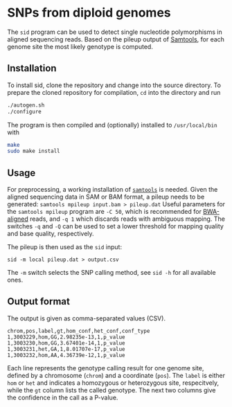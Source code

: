 # SNPs from diploid genomes

The `sid` program can be used to detect single nucleotide polymorphisms in aligned sequencing reads.
Based on the pileup output of [Samtools](http://www.htslib.org/), for each genome site the most
likely genotype is computed.

## Installation

To install sid, clone the repository and change into the source directory. To prepare the cloned
repository for compilation, `cd` into the directory and run

```bash
./autogen.sh
./configure
```

The program is then compiled and (optionally) installed to `/usr/local/bin` with

```bash
make
sudo make install
```

## Usage

For preprocessing, a working installation of [`samtools`](http://www.htslib.org/) is needed. Given
the aligned sequencing data in SAM or BAM format, a pileup needs to be generated: ``` samtools
mpileup input.bam > pileup.dat ``` Useful parameters for the `samtools mpileup` program are `-C 50`,
which is recommended for [BWA-aligned](http://bio-bwa.sourceforge.net/) reads, and `-q 1` which
discards reads with ambiguous mapping. The switches `-q` and `-Q` can be used to set a lower
threshold for mapping quality and base quality, respectively.

The pileup is then used as the `sid` input:
```
sid -m local pileup.dat > output.csv
```
The `-m` switch selects the SNP calling method, see `sid -h` for all available ones.

## Output format

The output is given as comma-separated values (CSV).
```
chrom,pos,label,gt,hom_conf,het_conf,conf_type
1,3003229,hom,GG,2.98235e-13,1,p_value
1,3003230,hom,GG,3.67401e-14,1,p_value
1,3003231,het,GA,1,8.01707e-17,p_value
1,3003232,hom,AA,4.36739e-12,1,p_value
```
Each line represents the genotype calling result for one genome site, defined by a chromosome
(`chrom`) and a coordinate (`pos`). The `label` is either `hom` or `het` and indicates a homozygous
or heterozygous site, respecitvely, while the `gt` column lists the called genotype. The next two
columns give the confidence in the call as a P-value.
